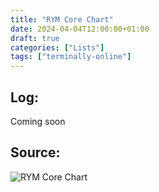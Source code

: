 ```yaml
---
title: "RYM Core Chart"
date: 2024-04-04T12:00:00+01:00
draft: true
categories: ["Lists"]
tags: ["terminally-online"]
---
```


## Log:

Coming soon

## Source:
![RYM Core Chart](/rym-core-chart.jpeg)
